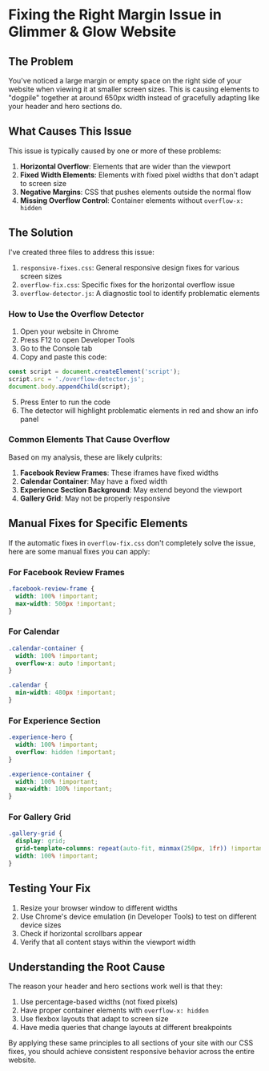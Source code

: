 # Fixing the Right Margin Issue in Glimmer & Glow Website

## The Problem

You've noticed a large margin or empty space on the right side of your website when viewing it at smaller screen sizes. This is causing elements to "dogpile" together at around 650px width instead of gracefully adapting like your header and hero sections do.

## What Causes This Issue

This issue is typically caused by one or more of these problems:

1. **Horizontal Overflow**: Elements that are wider than the viewport
2. **Fixed Width Elements**: Elements with fixed pixel widths that don't adapt to screen size
3. **Negative Margins**: CSS that pushes elements outside the normal flow
4. **Missing Overflow Control**: Container elements without `overflow-x: hidden`

## The Solution

I've created three files to address this issue:

1. `responsive-fixes.css`: General responsive design fixes for various screen sizes
2. `overflow-fix.css`: Specific fixes for the horizontal overflow issue
3. `overflow-detector.js`: A diagnostic tool to identify problematic elements

### How to Use the Overflow Detector

1. Open your website in Chrome
2. Press F12 to open Developer Tools
3. Go to the Console tab
4. Copy and paste this code:

```javascript
const script = document.createElement('script');
script.src = './overflow-detector.js';
document.body.appendChild(script);
```

5. Press Enter to run the code
6. The detector will highlight problematic elements in red and show an info panel

### Common Elements That Cause Overflow

Based on my analysis, these are likely culprits:

1. **Facebook Review Frames**: These iframes have fixed widths
2. **Calendar Container**: May have a fixed width
3. **Experience Section Background**: May extend beyond the viewport
4. **Gallery Grid**: May not be properly responsive

## Manual Fixes for Specific Elements

If the automatic fixes in `overflow-fix.css` don't completely solve the issue, here are some manual fixes you can apply:

### For Facebook Review Frames

```css
.facebook-review-frame {
  width: 100% !important;
  max-width: 500px !important;
}
```

### For Calendar

```css
.calendar-container {
  width: 100% !important;
  overflow-x: auto !important;
}

.calendar {
  min-width: 480px !important;
}
```

### For Experience Section

```css
.experience-hero {
  width: 100% !important;
  overflow: hidden !important;
}

.experience-container {
  width: 100% !important;
  max-width: 100% !important;
}
```

### For Gallery Grid

```css
.gallery-grid {
  display: grid;
  grid-template-columns: repeat(auto-fit, minmax(250px, 1fr)) !important;
  width: 100% !important;
}
```

## Testing Your Fix

1. Resize your browser window to different widths
2. Use Chrome's device emulation (in Developer Tools) to test on different device sizes
3. Check if horizontal scrollbars appear
4. Verify that all content stays within the viewport width

## Understanding the Root Cause

The reason your header and hero sections work well is that they:

1. Use percentage-based widths (not fixed pixels)
2. Have proper container elements with `overflow-x: hidden`
3. Use flexbox layouts that adapt to screen size
4. Have media queries that change layouts at different breakpoints

By applying these same principles to all sections of your site with our CSS fixes, you should achieve consistent responsive behavior across the entire website.
